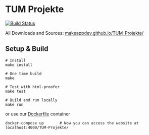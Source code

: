 # TUM Projekte

[![Build Status](https://travis-ci.org/MaKeAppDev/TUM-Projekte.svg?branch=gh-pages)](https://travis-ci.org/MaKeAppDev/TUM-Projekte)

All Downloads and Sources: [makeappdev.github.io/TUM-Projekte/](https://makeappdev.github.io/TUM-Projekte/)

## Setup & Build

```shell
# Install
make install

# One time build
make

# Test with html-proofer
make test

# Build and run locally
make run
```

or use our [Dockerfile](docker/) container

```shell
docker-compose up       # Now you can access the website at localhost:4000/TUM-Projekte/
```
